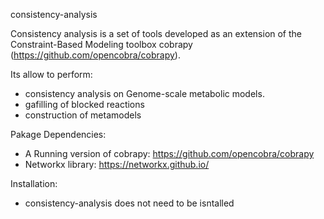 consistency-analysis

Consistency analysis is a set of tools developed as an extension of the Constraint-Based Modeling toolbox
cobrapy (https://github.com/opencobra/cobrapy).

Its allow to perform:
- consistency analysis on Genome-scale metabolic models.
- gafilling of blocked reactions
- construction of metamodels

Pakage Dependencies: 
- A Running version of cobrapy: https://github.com/opencobra/cobrapy
- Networkx library: https://networkx.github.io/

Installation:

- consistency-analysis does not need to be isntalled


